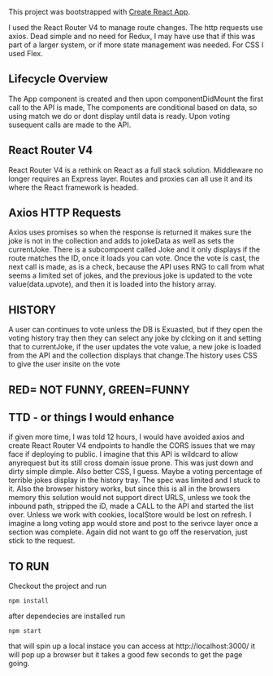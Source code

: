 This project was bootstrapped with [Create React App](https://github.com/facebookincubator/create-react-app).

I used the React Router V4 to manage route changes. The http requests use axios. Dead simple and no need for Redux, I may have use that if this was part of a larger system, or if more state management was needed. For CSS I used Flex. 

## Lifecycle Overview
The App component is created and then upon componentDidMount the first call to the API is made, The components are conditional based on data, so using match we do or dont display until data is ready. Upon voting susequent calls are made to the API. 

## React Router V4
React Router  V4 is a rethink on React as a full stack solution. Middleware no longer requires an Express layer. Routes and proxies can all use it and its where the React framework is headed.



## Axios HTTP Requests
Axios uses promises so when the response is returned it makes sure the joke is not in the collection and adds to jokeData as well as sets the currentJoke. There is a subcompoent called Joke and it only displays if the route matches the ID, once it loads you can vote. Once the vote is cast, the next call is made, as is a check, because the API uses RNG to call from what seems a limited set of jokes,  and the previous joke is updated to the vote value(data.upvote), and then it is loaded into the history array. 

## HISTORY
A user can continues to vote unless the DB is Exuasted,  but if they open the voting history tray then they can select any joke by clcking on it and setting that to currentJoke, if the user updates the vote value, a new joke is loaded from the API and the collection displays that change.The history uses CSS to give the user insite on the vote 

## RED= NOT FUNNY, GREEN=FUNNY

## TTD - or things I would enhance 
if given more time, I was told 12 hours, I would have avoided axios and create React Router V4 endpoints to handle the CORS issues that we may face if deploying to public. I imagine that this API is wildcard to allow anyrequest but its still cross domain issue prone. This was just down and dirty simple dimple. Also better CSS, I guess. Maybe a voting percentage of terrible jokes display in the history tray. The spec was limited and I stuck to it. Also the browser history works, but since this is all in the browsers memory this solution would not support direct URLS, unless we took the inbound path, stripped the iD, made a CALL to the API and started the list over. Unless we work with cookies, localStore would be lost on refresh. I imagine a long voting app would store and post to the serivce layer once a section was complete. Again did not want to go off the reservation, just stick to the request. 

## TO RUN
Checkout the project and run 
 
`npm install`

after dependecies are installed run 

`npm start`

that will spin up a local instace you can access at http://localhost:3000/
it will pop up a browser but it takes a good few seconds to get the page going.


